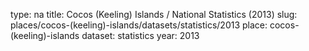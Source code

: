 type: na
title: Cocos (Keeling) Islands / National Statistics (2013)
slug: places/cocos-(keeling)-islands/datasets/statistics/2013
place: cocos-(keeling)-islands
dataset: statistics
year: 2013
